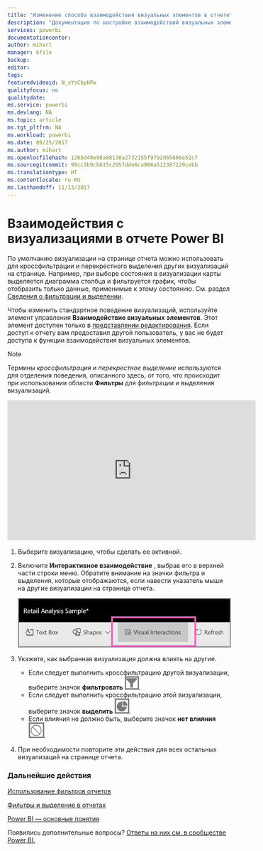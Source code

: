 ```yaml
---
title: "Изменение способа взаимодействия визуальных элементов в отчете"
description: "Документация по настройке взаимодействий визуальных элементов в отчете Microsoft Power BI."
services: powerbi
documentationcenter: 
author: mihart
manager: kfile
backup: 
editor: 
tags: 
featuredvideoid: N_xYsCbyHPw
qualityfocus: no
qualitydate: 
ms.service: powerbi
ms.devlang: NA
ms.topic: article
ms.tgt_pltfrm: NA
ms.workload: powerbi
ms.date: 09/25/2017
ms.author: mihart
ms.openlocfilehash: 126bd40e98a88138a2732155f9792d65666e52c7
ms.sourcegitcommit: 99cc3b9cb615c2957dde6ca908a51238f129cebb
ms.translationtype: HT
ms.contentlocale: ru-RU
ms.lasthandoff: 11/13/2017
---
```

# <a name="visualization-interactions-in-a-power-bi-report"></a>Взаимодействия с визуализациями в отчете Power BI
По умолчанию визуализации на странице отчета можно использовать для кроссфильтрации и перекрестного выделения других визуализаций на странице.
Например, при выборе состояния в визуализации карты выделяется диаграмма столбца и фильтруется график, чтобы отобразить только данные, применимые к этому состоянию.
См. раздел [Сведения о фильтрации и выделении](power-bi-reports-filters-and-highlighting.md).

Чтобы изменить стандартное поведение визуализаций, используйте элемент управления **Взаимодействие визуальных элементов**. Этот элемент доступен только в [представлении редактирования](service-interact-with-a-report-in-editing-view.md). Если доступ к отчету вам предоставил другой пользователь, у вас не будет доступа к функции взаимодействия визуальных элементов.

> [!NOTE]
> Термины *кроссфильтрация* и *перекрестное выделение* используются для отделения поведения, описанного здесь, от того, что происходит при использовании области **Фильтры** для фильтрации и выделения визуализаций.  
> 
> 

<iframe width="560" height="315" src="https://www.youtube.com/embed/N_xYsCbyHPw?list=PL1N57mwBHtN0JFoKSR0n-tBkUJHeMP2cP" frameborder="0" allowfullscreen></iframe>

1. Выберите визуализацию, чтобы сделать ее активной.  
2. Включите **Интерактивное взаимодействие** , выбрав его в верхней части строки меню. Обратите внимание на значки фильтра и выделения, которые отображаются, если навести указатель мыши на другие визуализации на странице отчета.
   
    ![](media/service-reports-visual-interactions/pbi-visual-interaction-icon.png)
3. Укажите, как выбранная визуализация должна влиять на другие.  
   
   * Если следует выполнить кроссфильтрацию другой визуализации, выберите значок **фильтровать** ![](media/service-reports-visual-interactions/pbi-filter-icon-outlined.png).
   * Если следует выполнить кроссфильтрацию этой визуализации, выберите значок **выделить** ![](media/service-reports-visual-interactions/pbi-highlight-icon-outlined.png).
   * Если влияния не должно быть, выберите значок **нет влияния** ![](media/service-reports-visual-interactions/pbi-noimpact-icon-outlined.png).
4. При необходимости повторите эти действия для всех остальных визуализаций на странице отчета.

### <a name="next-steps"></a>Дальнейшие действия
[Использование фильтров отчетов](power-bi-how-to-report-filter.md)

[Фильтры и выделение в отчетах](power-bi-reports-filters-and-highlighting.md)

[Power BI — основные понятия](service-basic-concepts.md)

Появились дополнительные вопросы? [Ответы на них см. в сообществе Power BI.](http://community.powerbi.com/)

